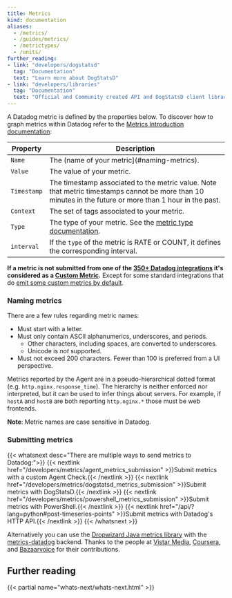 ```yaml
---
title: Metrics
kind: documentation
aliases:
  - /metrics/
  - /guides/metrics/
  - /metrictypes/
  - /units/
further_reading:
- link: "developers/dogstatsd"
  tag: "Documentation"
  text: "Learn more about DogStatsD"
- link: "developers/libraries"
  tag: "Documentation"
  text: "Official and Community created API and DogStatsD client libraries"
---
```


A Datadog metric is defined by the properties below. To discover how to graph metrics within Datadog refer to the [Metrics Introduction documentation][1]:

| Property    | Description                                                                                                                                             |
| ----        | ----                                                                                                                                                    |
| `Name`      | The (name of your metric](#naming-metrics).                                                                                                             |
| `Value`     | The value of your metric.                                                                                                                               |
| `Timestamp` | The timestamp associated to the metric value. Note that metric timestamps cannot be more than 10 minutes in the future or more than 1 hour in the past. |
| `Context`   | The set of tags associated to your metric.                                                                                                              |
| `Type`      | The type of your metric. See the [metric type documentation][2].                                                                                        |
| `interval`  | If the `type` of the metric is RATE or COUNT, it defines the corresponding interval.                                                                    |

**If a metric is not submitted from one of the [350+ Datadog integrations][3] it's considered as a [Custom Metric][4].** Except for some standard integrations that do [emit some custom metrics by default][5].

### Naming metrics

There are a few rules regarding metric names:

* Must start with a letter.
* Must only contain ASCII alphanumerics, underscores, and periods.
  * Other characters, including spaces, are converted to underscores.
  * Unicode is _not_ supported.
* Must not exceed 200 characters. Fewer than 100 is preferred from a UI perspective.

Metrics reported by the Agent are in a pseudo-hierarchical dotted format (e.g. `http.nginx.response_time`). The hierarchy is neither enforced nor interpreted, but it can be used to infer things about servers. For example, if `hostA` and `hostB` are both reporting `http.nginx.*` those must be web frontends.

**Note**: Metric names are case sensitive in Datadog.

### Submitting metrics

{{< whatsnext desc="There are multiple ways to send metrics to Datadog:">}}
    {{< nextlink href="/developers/metrics/agent_metrics_submission" >}}Submit metrics with a custom Agent Check.{{< /nextlink >}}
    {{< nextlink href="/developers/metrics/dogstatsd_metrics_submission" >}}Submit metrics with DogStatsD.{{< /nextlink >}}
    {{< nextlink href="/developers/metrics/powershell_metrics_submission" >}}Submit metrics with PowerShell.{{< /nextlink >}}
    {{< nextlink href="/api/?lang=python#post-timeseries-points" >}}Submit metrics with Datadog's HTTP API.{{< /nextlink >}}
{{< /whatsnext >}}

Alternatively you can use the [Dropwizard Java metrics library][6] with the [metrics-datadog][7] backend. Thanks to the people at [Vistar Media][8], [Coursera][9], and [Bazaarvoice][10] for their contributions.

## Further reading

{{< partial name="whats-next/whats-next.html" >}}

[1]: /graphing/metrics/introduction
[2]: /developers/metrics/metrics_type
[3]: /integrations
[4]: /developers/metrics/custom_metrics
[5]: /account_management/billing/custom_metrics/#standard-integrations
[6]: https://github.com/dropwizard/metrics
[7]: https://github.com/coursera/metrics-datadog
[8]: http://www.vistarmedia.com
[9]: https://www.coursera.org
[10]: http://www.bazaarvoice.com

